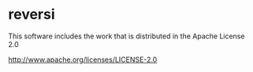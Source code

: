 # reversi

This software includes the work that is distributed in the Apache License 2.0

http://www.apache.org/licenses/LICENSE-2.0
